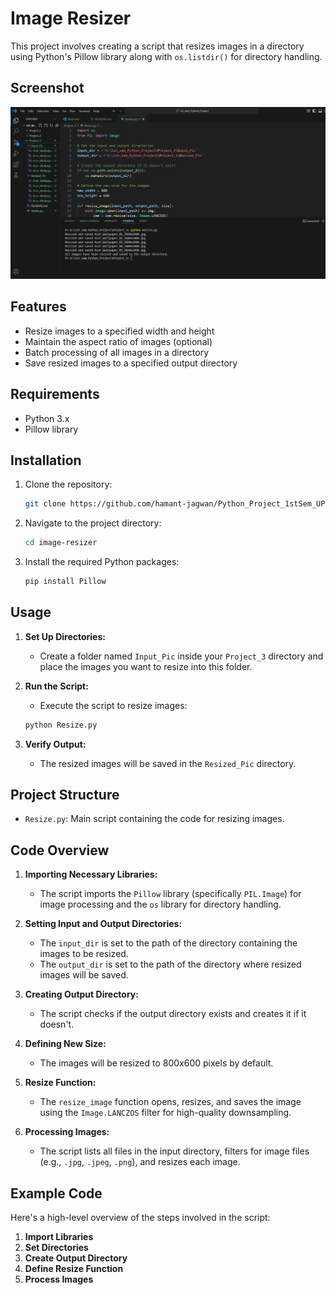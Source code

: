 # Image Resizer

This project involves creating a script that resizes images in a directory using Python's Pillow library along with `os.listdir()` for directory handling.

## Screenshot

![alt text](<Screenshot 2024-12-17 175747.png>)

## Features

- Resize images to a specified width and height
- Maintain the aspect ratio of images (optional)
- Batch processing of all images in a directory
- Save resized images to a specified output directory

## Requirements

- Python 3.x
- Pillow library

## Installation

1. Clone the repository:
    ```sh
    git clone https://github.com/hamant-jagwan/Python_Project_1stSem_UPES_3/blob/main/Resize.py
    ```

2. Navigate to the project directory:
    ```sh
    cd image-resizer
    ```

3. Install the required Python packages:
    ```sh
    pip install Pillow
    ```

## Usage

1. **Set Up Directories:**
    - Create a folder named `Input_Pic` inside your `Project_3` directory and place the images you want to resize into this folder.

2. **Run the Script:**
    - Execute the script to resize images:
    ```sh
    python Resize.py
    ```

3. **Verify Output:**
    - The resized images will be saved in the `Resized_Pic` directory.

## Project Structure

- `Resize.py`: Main script containing the code for resizing images.

## Code Overview

1. **Importing Necessary Libraries:**
   - The script imports the `Pillow` library (specifically `PIL.Image`) for image processing and the `os` library for directory handling.

2. **Setting Input and Output Directories:**
   - The `input_dir` is set to the path of the directory containing the images to be resized.
   - The `output_dir` is set to the path of the directory where resized images will be saved.

3. **Creating Output Directory:**
   - The script checks if the output directory exists and creates it if it doesn't.

4. **Defining New Size:**
   - The images will be resized to 800x600 pixels by default.

5. **Resize Function:**
   - The `resize_image` function opens, resizes, and saves the image using the `Image.LANCZOS` filter for high-quality downsampling.

6. **Processing Images:**
   - The script lists all files in the input directory, filters for image files (e.g., `.jpg`, `.jpeg`, `.png`), and resizes each image.

## Example Code
Here's a high-level overview of the steps involved in the script:

1. **Import Libraries**
2. **Set Directories**
3. **Create Output Directory**
4. **Define Resize Function**
5. **Process Images**



